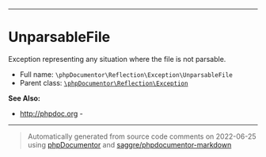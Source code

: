 ***

# UnparsableFile

Exception representing any situation where the file is not parsable.



* Full name: `\phpDocumentor\Reflection\Exception\UnparsableFile`
* Parent class: [`\phpDocumentor\Reflection\Exception`](../Exception.md)

**See Also:**

* http://phpdoc.org - 






***
> Automatically generated from source code comments on 2022-06-25 using [phpDocumentor](http://www.phpdoc.org/) and [saggre/phpdocumentor-markdown](https://github.com/Saggre/phpDocumentor-markdown)
